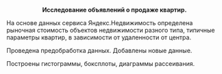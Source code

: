  **<p style="text-align: center;">Исследование объявлений о продаже квартир.</p>**

На основе данных сервиса Яндекс.Недвижимость определена рыночная стоимость
объектов недвижимости разного типа, типичные параметры квартир, в зависимости от
удаленности от центра.

Проведена предобработка данных. Добавлены новые данные.

Построены гистограммы, боксплоты, диаграммы рассеивания.

